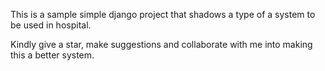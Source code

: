 This is a sample simple django project that shadows a type of a system to be used in hospital.

Kindly give a star, make suggestions and collaborate with me into making this a better system.
